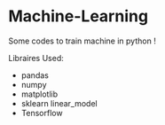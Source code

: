 # Machine-Learning
Some codes to train machine in python ! 

Libraires Used:
-  pandas
-  numpy
-  matplotlib
-  sklearn linear_model
-  Tensorflow
